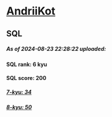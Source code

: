 # [AndriiKot](https://www.codewars.com/users/AndriiKot) 
## SQL
##### As of 2024-08-23 22:28:22 uploaded:
#### SQL rank: 6 kyu
#### SQL score: 200
##### [7-kyu: 34](https://github.com/AndriiKot/SQL__CodeWars/tree/main/kyu-7)
##### [8-kyu: 50](https://github.com/AndriiKot/SQL__CodeWars/tree/main/kyu-8)
